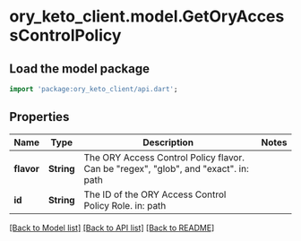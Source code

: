 # ory_keto_client.model.GetOryAccessControlPolicy

## Load the model package
```dart
import 'package:ory_keto_client/api.dart';
```

## Properties
Name | Type | Description | Notes
------------ | ------------- | ------------- | -------------
**flavor** | **String** | The ORY Access Control Policy flavor. Can be \"regex\", \"glob\", and \"exact\".  in: path | 
**id** | **String** | The ID of the ORY Access Control Policy Role.  in: path | 

[[Back to Model list]](../README.md#documentation-for-models) [[Back to API list]](../README.md#documentation-for-api-endpoints) [[Back to README]](../README.md)


